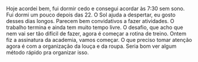 
Hoje acordei bem, fui dormir cedo e consegui acordar às 7:30 sem sono. Fui dormi um pouco depois das 22. O Sol ajuda a despertar, eu gosto desses dias longos. Parecem bem convidativos a fazer atividades. O trabalho termina e ainda tem muito tempo livre.  O desafio, que acho que nem vai ser tão difícil de fazer, agora é começar a rotina de treino. Ontem fiz a assinatura da academia, vamos começar.  O que preciso tomar atenção agora é com a organização da louça e da roupa. Seria bom ver algum método rápido pra organizar isso. 